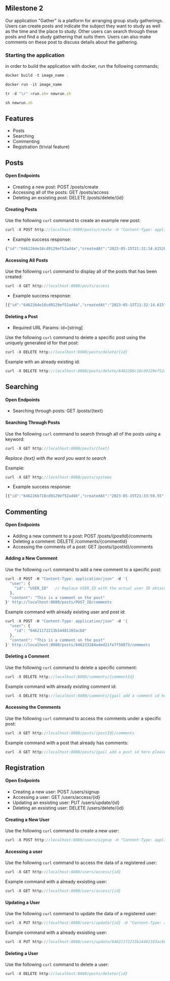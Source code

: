 ## Milestone 2
Our application "Gather" is a platform for arranging group study gatherings. Users can create posts and indicate the subject they want to study as well as the time and the place to study. Other users can search through these posts and find a study gathering that suits them. Users can also make comments on these post to discuss details about the gathering.

### Starting the application
in order to build the application with docker, run the following commands;
```javascript
docker build -t image_name .
```
```javascript
docker run -it image_name
```
```javascript
tr -d "\r" <run.sh> newrun.sh
```
```javascript
sh newrun.sh
```
## Features
- Posts
- Searching 
- Commenting
- Registration (trivial feature)

## Posts
#### Open Endpoints
- Creating a new post: POST /posts/create
- Accessing all of the posts: GET /posts/access 
- Deleting an exsisting post: DELETE /posts/delete/{id}

#### Creating Posts
Use the following `curl` command to create an example new post:
```javascript
curl -X POST http://localhost:8080/posts/create -H "Content-Type: application/json" -d '{"user":{"name":"Molli"},"desc":"Planning to study algorithms at 8pm in the library. Who wants to join?", "date":"13th of May"}'
```
- Example success response:
```javascript
{"id":"6462264e18cd9129ef52ad4a","createdAt":"2023-05-15T21:32:14.615208","user":{"id":null,"name":"Molli","email":null,"password":null},"desc":"Planning to study algorithms at 8pm in the library. Who wants to join?","date":"13th of May","comments":[]}% 
```

#### Accessing All Posts
Use the following `curl` command to display all of the posts that has been created:
```javascript
curl -X GET http://localhost:8080/posts/access
```
- Example success response:
```javascript
[{"id":"6462264e18cd9129ef52ad4a","createdAt":"2023-05-15T21:32:14.615","user":{"id":null,"name":"Molli","email":null,"password":null},"desc":"Planning to study algorithms at 8pm in the library. Who wants to join?","date":"13th of May","comments":[]},{"id":"646226b718cd9129ef52ad4b","createdAt":"2023-05-15T21:33:59.55","user":{"id":null,"name":"Jane","email":null,"password":null},"desc":"Planning to study computer systems at 9pm in the library. Who wants to join?","date":"15th of May","comments":[]},{"id":"646226fa18cd9129ef52ad4c","createdAt":"2023-05-15T21:35:06.967","user":{"id":null,"name":"Tom","email":null,"password":null},"desc":"Planning to study for Theory of Computation at 5pm at the first floor in the library.","date":"21st of May","comments":[]},{"id":"6462286c18cd9129ef52ad4e","createdAt":"2023-05-15T21:41:16.552955","user":{"id":null,"name":"Hannah","email":null,"password":null},"desc":"Who wants to study discrete math? I am available whole day.","date":"21st of May","comments":[]}%
```

#### Deleting a Post
- Required URL Params:
id=[string]

Use the following `curl` command to delete a specific post using the uniquely generated id for that post:
```javascript
curl -X DELETE http://localhost:8080/posts/delete/{id}
```
Example with an already existing id:
```javascript
curl -X DELETE http://localhost:8080/posts/delete/6462286c18cd9129ef52ad4e
```

## Searching
#### Open Endpoints
- Searching through posts: GET /posts/{text}

#### Searching Through Posts
Use the following `curl` command to search through all of the posts using a keyword:
```javascript
curl -X GET http://localhost:8080/posts/{text}
```
*Replace {text} with the word you want to search*

Example:
```javascript
curl -X GET http://localhost:8080/posts/systems
```
- Example success response:
```javascript
[{"id":"646226b718cd9129ef52ad4b","createdAt":"2023-05-15T21:33:59.55","user":{"id":null,"name":"Jane","email":null,"password":null},"desc":"Planning to study computer systems at 9pm in the library. Who wants to join?","date":"15th of May","comments":[]}]% 
```

## Commenting
#### Open Endpoints
- Adding a new comment to a post: POST /posts/{postId}/comments
- Deleting a comment: DELETE /comments/{commentId}
- Accessing the comments of a post: GET /posts/{postId}/comments

#### Adding a New Comment
Use the following `curl` command to add a new comment to a specific post:
```javascript
curl -X POST -H "Content-Type: application/json" -d '{
  "user": {
    "id": "USER_ID"   // Replace USER_ID with the actual user ID obtained from the previous response
  },
  "content": "This is a comment on the post"
}' http://localhost:8080/posts/POST_ID/comments
```

Example command with already existing user and post id:
```javascript
curl -X POST -H "Content-Type: application/json" -d '{
  "user": {
    "id": "646211f2213b14481103acb8"
  },
  "content": "This is a comment on the post"
}' http://localhost:8080/posts/646233184a4ed21fe7f50873/comments
```
#### Deleting a Comment
Use the following `curl` command to delete a specific comment:
```javascript
curl -X DELETE http://localhost:8080/comments/{commentId}
```

Example command with already existing comment id:
```javascript
curl -X DELETE http://localhost:8080/comments/{gail add a comment id here please}
```

#### Accessing the Comments 
Use the following `curl` command to access the comments under a specific post:
```javascript
curl -X GET http://localhost:8080/posts/{postId}/comments
```
Example command with a post that already has comments:
```javascript
curl -X GET http://localhost:8080/posts/{gail add a post id here please}/comments
```

## Registration
#### Open Endpoints
- Creating a new user: POST /users/signup 
- Accessing a user: GET /users/access/{id}
- Updating an exsisting user: PUT /users/update/{id}
- Deleting an exsisting user: DELETE /users/delete/{id}

#### Creating a New User
Use the following `curl` command to create a new user:
```javascript
curl -X POST http://localhost:8080/users/signup -H "Content-Type: application/json" -d '{"name":"May","email":"mayii@example.com","password":"password23"}'
```
#### Accessing a user
Use the following `curl` command to access the data of a registered user:
```javascript
curl -X GET http://localhost:8080/users/access/{id}
```
Example command with a already exsisting user:
```javascript
curl -X GET http://localhost:8080/users/access/{id}
```
#### Updating a User
Use the following `curl` command to update the data of a registered user:
```javascript
curl -X PUT http://localhost:8080/users/update/{id} -H "Content-Type: application/json" -d '{"name":"Jen","email":"jennie@gmail.com","password":"password23"}'    
```
Example command with a already exsisting user:
```javascript
curl -X PUT http://localhost:8080/users/update/646211f2213b14481103acb8 -H "Content-Type: application/json" -d '{"name":"Jen","email":"jennie@gmail.com","password":"password23"}'    
```
#### Deleting a User
Use the following `curl` command to delete a user:
```javascript
curl -X DELETE http://localhost:8080/posts/delete/{id}
```
